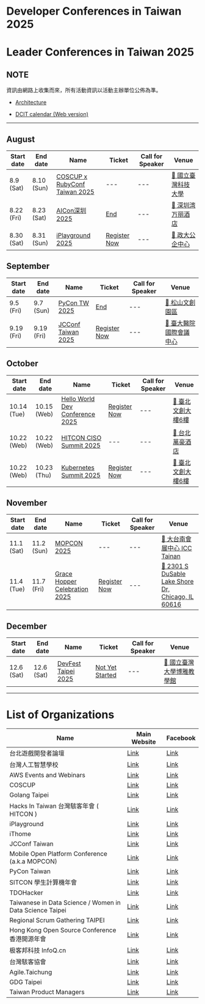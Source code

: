 # Developer Conferences in Taiwan 2025

# Leader Conferences in Taiwan 2025

## NOTE


資訊由網路上收集而來，所有活動資訊以活動主辦單位公佈為準。


 - [Architecture](https://github.com/IvanWei/developer-conferences-in-taiwan/wiki)
    
 - [DCIT calendar (Web version)](https://dcit.ivanwei.co/)
    

---

## August

| Start date | End date | Name | Ticket | Call for Speaker | Venue |
| ---------- | -------- | ---- | ------ | ---------------- | ----- |
| 8.9 (Sat) | 8.10 (Sun) | [COSCUP x RubyConf Taiwan 2025](https://coscup.org/2025/) | --- | --- | [🛵 國立臺灣科技大學](https://maps.google.com/?q=%E5%9C%8B%E7%AB%8B%E8%87%BA%E7%81%A3%E7%A7%91%E6%8A%80%E5%A4%A7%E5%AD%B8) |
| 8.22 (Fri) | 8.23 (Sat) | [AICon深圳2025](https://aicon.infoq.cn/2025/shenzhen/) | [End](https://aicon.infoq.cn/2025/shenzhen/apply) | --- | [🛫 深圳湾万丽酒店](https://maps.google.com/?q=%E6%B7%B1%E5%9C%B3%E6%B9%BE%E4%B8%87%E4%B8%BD%E9%85%92%E5%BA%97) |
| 8.30 (Sat) | 8.31 (Sun) | [iPlayground 2025](https://iplayground.io/2025/) | [Register Now](https://iplayground.kktix.cc/events/2025general) | --- | [🛵 政大公企中心](https://maps.google.com/?q=%E6%94%BF%E5%A4%A7%E5%85%AC%E4%BC%81%E4%B8%AD%E5%BF%83) |

## September

| Start date | End date | Name | Ticket | Call for Speaker | Venue |
| ---------- | -------- | ---- | ------ | ---------------- | ----- |
| 9.5 (Fri) | 9.7 (Sun) | [PyCon TW 2025](https://tw.pycon.org/2025) | [End](https://tw.pycon.org/2025/zh-hant/registration/tickets) | --- | [🛵 松山文創園區](https://maps.google.com/?q=%E6%9D%BE%E5%B1%B1%E6%96%87%E5%89%B5%E5%9C%92%E5%8D%80) |
| 9.19 (Fri) | 9.19 (Fri) | [JCConf Taiwan 2025](https://jcconf.tw/2025/) | [Register Now](https://twjug.kktix.cc/events/jcconf-2025) | --- | [🛵 臺大醫院國際會議中心](https://maps.google.com/?q=%E8%87%BA%E5%A4%A7%E9%86%AB%E9%99%A2%E5%9C%8B%E9%9A%9B%E6%9C%83%E8%AD%B0%E4%B8%AD%E5%BF%83) |

## October

| Start date | End date | Name | Ticket | Call for Speaker | Venue |
| ---------- | -------- | ---- | ------ | ---------------- | ----- |
| 10.14 (Tue) | 10.15 (Web) | [Hello World Dev Conference 2025](https://hwdc.ithome.com.tw/2025) | [Register Now](https://hwdc.ithome.com.tw/2025/ticket) | --- | [🛵 臺北文創大樓6樓](https://maps.google.com/?q=%E8%87%BA%E5%8C%97%E6%96%87%E5%89%B5%E5%A4%A7%E6%A8%936%E6%A8%93) |
| 10.22 (Web) | 10.22 (Web) | [HITCON CISO Summit 2025](https://hitcon.org/2025/CISO/) | --- | --- | [🛵 台北萬豪酒店](https://maps.google.com/?q=%E5%8F%B0%E5%8C%97%E8%90%AC%E8%B1%AA%E9%85%92%E5%BA%97) |
| 10.22 (Web) | 10.23 (Thu) | [Kubernetes Summit 2025](https://k8s.ithome.com.tw) | [Register Now](https://k8s.ithome.com.tw/2025/ticket) | --- | [🛵 臺北文創大樓6樓](https://maps.google.com/?q=%E8%87%BA%E5%8C%97%E6%96%87%E5%89%B5%E5%A4%A7%E6%A8%936%E6%A8%93) |

## November

| Start date | End date | Name | Ticket | Call for Speaker | Venue |
| ---------- | -------- | ---- | ------ | ---------------- | ----- |
| 11.1 (Sat) | 11.2 (Sun) | [MOPCON 2025](https://mopcon.org/) | --- | --- | [🛵 大台南會展中心 ICC Tainan](https://maps.google.com/?q=%E5%A4%A7%E5%8F%B0%E5%8D%97%E6%9C%83%E5%B1%95%E4%B8%AD%E5%BF%83%20ICC%20Tainan) |
| 11.4 (Tue) | 11.7 (Fri) | [Grace Hopper Celebration 2025](https://ghc.anitab.org/) | [Register Now](https://ghc.anitab.org/pricing) | --- | [🛫 2301 S DuSable Lake Shore Dr, Chicago, IL 60616](https://maps.google.com/?q=2301%20S%20DuSable%20Lake%20Shore%20Dr,%20Chicago,%20IL%2060616) |

## December

| Start date | End date | Name | Ticket | Call for Speaker | Venue |
| ---------- | -------- | ---- | ------ | ---------------- | ----- |
| 12.6 (Sat) | 12.6 (Sat) | [DevFest Taipei 2025](https://gdg.community.dev/events/details/google-gdg-taipei-presents-devfest-taipei-2025/cohost-gdg-taipei) | [Not Yet Started](https://gdg.community.dev/events/details/google-gdg-taipei-presents-devfest-taipei-2025/cohost-gdg-taipei) | --- | [🛵 國立臺灣大學博雅教學館](https://maps.google.com/?q=%E5%9C%8B%E7%AB%8B%E8%87%BA%E7%81%A3%E5%A4%A7%E5%AD%B8%E5%8D%9A%E9%9B%85%E6%95%99%E5%AD%B8%E9%A4%A8) |

---

# List of Organizations

| Name | Main Website | Facebook |
| ---- | ------------ | -------- |
| 台北遊戲開發者論壇 | [Link](https://tgdf.tw/) | [Link](https://www.facebook.com/TGDF.Official/) |
| 台灣人工智慧學校 | [Link](https://aiacademy.tw/) | [Link](https://www.facebook.com/aiacademy.tw/) |
| AWS Events and Webinars | [Link](https://aws.amazon.com/events) | [Link](https://www.facebook.com/amazonwebservices) |
| COSCUP | [Link](https://coscup.org/) | [Link](https://www.facebook.com/coscup/) |
| Golang Taipei | [Link](https://www.meetup.com/golang-taipei-meetup) | [Link](https://www.facebook.com/groups/269001993248363) |
| Hacks In Taiwan 台灣駭客年會 ( HITCON ) | [Link](https://hitcon.org/) | [Link](https://www.facebook.com/HITCON) |
| iPlayground | [Link](https://iplayground.io/) | [Link](https://www.facebook.com/theiPlayground) |
| iThome | [Link](https://www.ithome.com.tw/) | [Link](https://zh-tw.facebook.com/ithomeonline) |
| JCConf Taiwan | [Link](https://jcconf.tw/) | [Link](https://www.facebook.com/jcconf/) |
| Mobile Open Platform Conference (a.k.a MOPCON) | [Link](https://mopcon.org/) | [Link](https://zh-tw.facebook.com/mopcon/) |
| PyCon Taiwan | [Link](https://tw.pycon.org/) | [Link](https://zh-tw.facebook.com/pycontw/) |
| SITCON 學生計算機年會 | [Link](https://sitcon.org/) | [Link](https://sitcon.org/fb) |
| TDOHacker | [Link](http://tdohacker.org/) | [Link](https://www.facebook.com/tdohacker) |
| Taiwanese in Data Science / Women in Data Science Taipei | [Link](https://www.widstaipei.org/) | [Link](https://www.facebook.com/TWiDataScience/) |
| Regional Scrum Gathering TAIPEI | [Link](https://rsg.taipei/) | [Link](https://www.facebook.com/rsgtaipei) |
| Hong Kong Open Source Conference 香港開源年會 | [Link](https://hkoscon.org/) | [Link](https://www.facebook.com/hkoscon/) |
| 极客邦科技 InfoQ.cn | [Link](https://www.infoq.cn/) | [Link](https://weibo.com/p/1006061746173800/hom) |
| 台灣駭客協會 | [Link](https://hacker.org.tw/) | [Link](https://www.facebook.com/HackersInTaiwan) |
| Agile.Taichung | [Link](https://www.facebook.com/groups/Agile.Taichung/) | [Link](https://www.facebook.com/groups/Agile.Taichung/) |
| GDG Taipei | [Link](https://linktr.ee/gdg.taipei) | [Link](https://www.facebook.com/GDG.Taipei) |
| Taiwan Product Managers | [Link]() | [Link](https://www.facebook.com/groups/856286435717270) |
